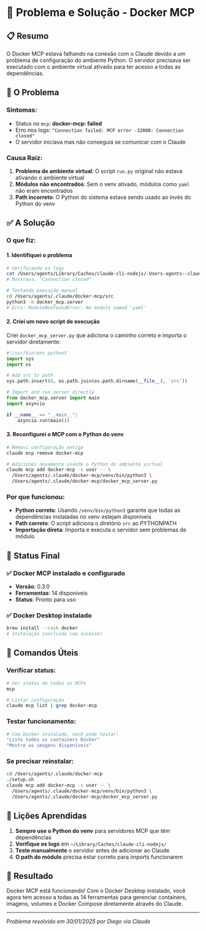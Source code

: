 # 🔧 Problema e Solução - Docker MCP

## 📋 Resumo

O Docker MCP estava falhando na conexão com o Claude devido a um problema de configuração do ambiente Python. O servidor precisava ser executado com o ambiente virtual ativado para ter acesso a todas as dependências.

## 🔴 O Problema

### Sintomas:
- Status no `mcp`: **docker-mcp: failed**
- Erro nos logs: `"Connection failed: MCP error -32000: Connection closed"`
- O servidor iniciava mas não conseguia se comunicar com o Claude

### Causa Raiz:
1. **Problema de ambiente virtual**: O script `run.py` original não estava ativando o ambiente virtual
2. **Módulos não encontrados**: Sem o venv ativado, módulos como `yaml` não eram encontrados
3. **Path incorreto**: O Python do sistema estava sendo usado ao invés do Python do venv

## ✅ A Solução

### O que fiz:

#### 1. **Identifiquei o problema**
```bash
# Verificando os logs
cat /Users/agents/Library/Caches/claude-cli-nodejs/-Users-agents--claude/mcp-logs-docker-mcp/[arquivo].txt
# Mostrava: "Connection closed"

# Testando execução manual
cd /Users/agents/.claude/docker-mcp/src
python3 -m docker_mcp.server
# Erro: ModuleNotFoundError: No module named 'yaml'
```

#### 2. **Criei um novo script de execução**
Criei `docker_mcp_server.py` que adiciona o caminho correto e importa o servidor diretamente:

```python
#!/usr/bin/env python3
import sys
import os

# Add src to path
sys.path.insert(0, os.path.join(os.path.dirname(__file__), 'src'))

# Import and run server directly
from docker_mcp.server import main
import asyncio

if __name__ == "__main__":
    asyncio.run(main())
```

#### 3. **Reconfigurei o MCP com o Python do venv**
```bash
# Removi configuração antiga
claude mcp remove docker-mcp

# Adicionei novamente usando o Python do ambiente virtual
claude mcp add docker-mcp -s user -- \
  /Users/agents/.claude/docker-mcp/venv/bin/python3 \
  /Users/agents/.claude/docker-mcp/docker_mcp_server.py
```

### Por que funcionou:
- **Python correto**: Usando `/venv/bin/python3` garante que todas as dependências instaladas no venv estejam disponíveis
- **Path correto**: O script adiciona o diretório `src` ao PYTHONPATH
- **Importação direta**: Importa e executa o servidor sem problemas de módulo

## 🚀 Status Final

### ✅ Docker MCP instalado e configurado
- **Versão**: 0.3.0
- **Ferramentas**: 14 disponíveis
- **Status**: Pronto para uso

### ✅ Docker Desktop instalado
```bash
brew install --cask docker
# Instalação concluída com sucesso!
```

## 📝 Comandos Úteis

### Verificar status:
```bash
# Ver status de todos os MCPs
mcp

# Listar configuração
claude mcp list | grep docker-mcp
```

### Testar funcionamento:
```bash
# Com Docker instalado, você pode testar:
"Liste todos os containers Docker"
"Mostre as imagens disponíveis"
```

### Se precisar reinstalar:
```bash
cd /Users/agents/.claude/docker-mcp
./setup.sh
claude mcp add docker-mcp -s user -- \
  /Users/agents/.claude/docker-mcp/venv/bin/python3 \
  /Users/agents/.claude/docker-mcp/docker_mcp_server.py
```

## 🎯 Lições Aprendidas

1. **Sempre use o Python do venv** para servidores MCP que têm dependências
2. **Verifique os logs** em `~/Library/Caches/claude-cli-nodejs/`
3. **Teste manualmente** o servidor antes de adicionar ao Claude
4. **O path do módulo** precisa estar correto para imports funcionarem

## 🎉 Resultado

Docker MCP está funcionando! Com o Docker Desktop instalado, você agora tem acesso a todas as 14 ferramentas para gerenciar containers, imagens, volumes e Docker Compose diretamente através do Claude.

---
*Problema resolvido em 30/01/2025 por Diego via Claude*